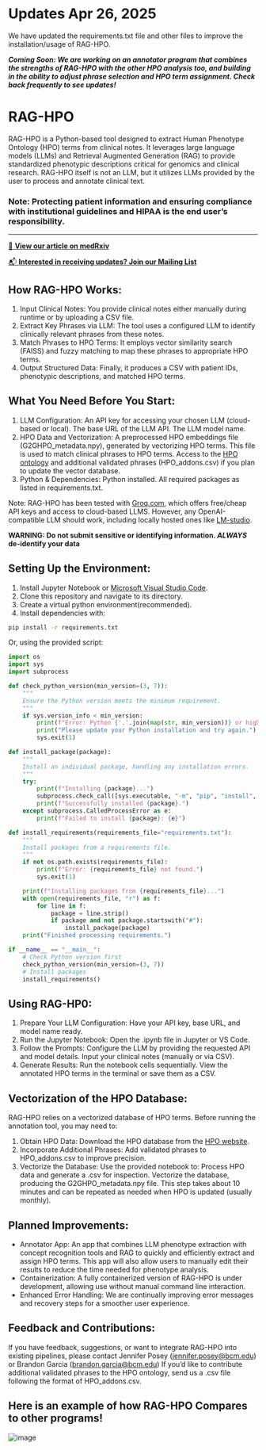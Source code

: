 # Updates Apr 26, 2025 

We have updated the requirements.txt file and other files to improve the installation/usage of RAG-HPO. 

**_Coming Soon: We are working on an annotator program that combines the strengths of RAG-HPO with the other HPO analysis too, and building in the ability to adjust phrase selection and HPO term assignment. Check back frequently to see updates!_** 

# RAG-HPO 

RAG-HPO is a Python-based tool designed to extract Human Phenotype Ontology (HPO) terms from clinical notes. It leverages large language models (LLMs) and Retrieval Augmented Generation (RAG) to provide standardized phenotypic descriptions critical for genomics and clinical research. RAG-HPO itself is not an LLM, but it utilizes LLMs provided by the user to process and annotate clinical text. 

### **Note: Protecting patient information and ensuring compliance with institutional guidelines and HIPAA is the end user’s responsibility.**

---

[📄 **View our article on medRxiv**](https://www.medrxiv.org/content/10.1101/2024.12.01.24318253v1)

[📬 **Interested in receiving updates? Join our Mailing List**](https://forms.gle/tBNHbvMZvLroYxrr9)

## How RAG-HPO Works: 

1.	Input Clinical Notes: You provide clinical notes either manually during runtime or by uploading a CSV file.
2.	Extract Key Phrases via LLM: The tool uses a configured LLM to identify clinically relevant phrases from these notes.
3.	Match Phrases to HPO Terms: It employs vector similarity search (FAISS) and fuzzy matching to map these phrases to appropriate HPO terms.
4.	Output Structured Data: Finally, it produces a CSV with patient IDs, phenotypic descriptions, and matched HPO terms.

## What You Need Before You Start:

1.	LLM Configuration:
	An API key for accessing your chosen LLM (cloud-based or local).
	The base URL of the LLM API.
	The LLM model name.
2.	HPO Data and Vectorization:
	A preprocessed HPO embeddings file (G2GHPO_metadata.npy), generated by vectorizing HPO terms. This file is used to match clinical phrases to HPO terms.
	Access to the [HPO ontology](https://hpo.jax.org/data/ontology) and additional validated phrases (HPO_addons.csv) if you plan to update the vector database.
3.	Python & Dependencies:
	Python installed.
	All required packages as listed in requirements.txt.

Note: RAG-HPO has been tested with [Groq.com](https://console.groq.com), which offers free/cheap API keys and access to cloud-based LLMS. However, any OpenAI-compatible LLM should work, including locally hosted ones like [LM-studio](https://lmstudio.ai/).

**WARNING: Do not submit sensitive or identifying information. _ALWAYS_ de-identify your data**

## Setting Up the Environment:

1. Install Jupyter Notebook or [Microsoft Visual Studio Code](https://code.visualstudio.com/download).
2. Clone this repository and navigate to its directory.
3. Create a virtual python environment(recommended). 
4. Install dependencies with:

```bash
pip install -r requirements.txt
```

Or, using the provided script:

```python
import os
import sys
import subprocess

def check_python_version(min_version=(3, 7)):
    """
    Ensure the Python version meets the minimum requirement.
    """
    if sys.version_info < min_version:
        print(f"Error: Python {'.'.join(map(str, min_version))} or higher is required.")
        print("Please update your Python installation and try again.")
        sys.exit(1)

def install_package(package):
    """
    Install an individual package, handling any installation errors.
    """
    try:
        print(f"Installing {package}...")
        subprocess.check_call([sys.executable, "-m", "pip", "install", package])
        print(f"Successfully installed {package}.")
    except subprocess.CalledProcessError as e:
        print(f"Failed to install {package}: {e}")

def install_requirements(requirements_file="requirements.txt"):
    """
    Install packages from a requirements file.
    """
    if not os.path.exists(requirements_file):
        print(f"Error: {requirements_file} not found.")
        sys.exit(1)

    print(f"Installing packages from {requirements_file}...")
    with open(requirements_file, "r") as f:
        for line in f:
            package = line.strip()
            if package and not package.startswith("#"):
                install_package(package)
    print("Finished processing requirements.")

if __name__ == "__main__":
    # Check Python version first
    check_python_version(min_version=(3, 7))
    # Install packages
    install_requirements()
```

## Using RAG-HP0: 

1) Prepare Your LLM Configuration: Have your API key, base URL, and model name ready.
2) Run the Jupyter Notebook: Open the .ipynb file in Jupyter or VS Code.
3) Follow the Prompts:
	Configure the LLM by providing the requested API and model details.
	Input your clinical notes (manually or via CSV).
4) Generate Results:
	Run the notebook cells sequentially.
	View the annotated HPO terms in the terminal or save them as a CSV.

## Vectorization of the HPO Database:

RAG-HPO relies on a vectorized database of HPO terms. Before running the annotation tool, you may need to:

1) Obtain HPO Data: Download the HPO database from the [HPO website](https://hpo.jax.org/data/ontology).
2) Incorporate Additional Phrases: Add validated phrases to HPO_addons.csv to improve precision.
3) Vectorize the Database: Use the provided notebook to:
	Process HPO data and generate a .csv for inspection.
	Vectorize the database, producing the G2GHPO_metadata.npy file. This step takes about 10 minutes and can be repeated as needed when HPO is updated (usually monthly).

## Planned Improvements:

- Annotator App: An app that combines LLM phenotype extraction with concept recognition tools and RAG to quickly and efficiently extract and assign HPO terms. This app will also allow users to manually edit their results to reduce the time needed for phenotype analysis. 
- Containerization: A fully containerized version of RAG-HPO is under development, allowing use without manual command line interaction.
- Enhanced Error Handling: We are continually improving error messages and recovery steps for a smoother user experience.

## Feedback and Contributions:

If you have feedback, suggestions, or want to integrate RAG-HPO into existing pipelines, please contact Jennifer Posey (jennifer.posey@bcm.edu) or Brandon Garcia (brandon.garcia@bcm.edu) 
If you’d like to contribute additional validated phrases to the HPO ontology, send us a .csv file following the format of HPO_addons.csv.

## Here is an example of how RAG-HPO Compares to other programs! 
![image](https://github.com/user-attachments/assets/5863d790-f887-428b-b63f-c001314143af)
